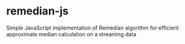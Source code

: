 # remedian-js
Simple JavaScript implementation of Remedian algorithm for efficient approximate median calculation on a streaming data

